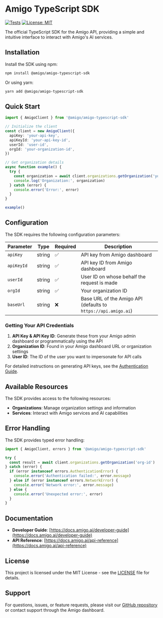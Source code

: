 # Amigo TypeScript SDK

[![Tests](https://github.com/amigo-ai/amigo-typescript-sdk/actions/workflows/test.yml/badge.svg)](https://github.com/amigo-ai/amigo-typescript-sdk/actions/workflows/test.yml)
[![License: MIT](https://img.shields.io/badge/License-MIT-yellow.svg)](https://opensource.org/licenses/MIT)

The official TypeScript SDK for the Amigo API, providing a simple and intuitive interface to interact with Amigo's AI services.

## Installation

Install the SDK using npm:

```bash
npm install @amigo/amigo-typescript-sdk
```

Or using yarn:

```bash
yarn add @amigo/amigo-typescript-sdk
```

## Quick Start

```typescript
import { AmigoClient } from '@amigo/amigo-typescript-sdk'

// Initialize the client
const client = new AmigoClient({
  apiKey: 'your-api-key',
  apiKeyId: 'your-api-key-id',
  userId: 'user-id',
  orgId: 'your-organization-id',
})

// Get organization details
async function example() {
  try {
    const organization = await client.organizations.getOrganization('your-org-id')
    console.log('Organization:', organization)
  } catch (error) {
    console.error('Error:', error)
  }
}

example()
```

## Configuration

The SDK requires the following configuration parameters:

| Parameter  | Type   | Required | Description                                                    |
| ---------- | ------ | -------- | -------------------------------------------------------------- |
| `apiKey`   | string | ✅       | API key from Amigo dashboard                                   |
| `apiKeyId` | string | ✅       | API key ID from Amigo dashboard                                |
| `userId`   | string | ✅       | User ID on whose behalf the request is made                    |
| `orgId`    | string | ✅       | Your organization ID                                           |
| `baseUrl`  | string | ❌       | Base URL of the Amigo API (defaults to `https://api.amigo.ai`) |

### Getting Your API Credentials

1. **API Key & API Key ID**: Generate these from your Amigo admin dashboard or programmatically using the API
2. **Organization ID**: Found in your Amigo dashboard URL or organization settings
3. **User ID**: The ID of the user you want to impersonate for API calls

For detailed instructions on generating API keys, see the [Authentication Guide](https://docs.amigo.ai/developer-guide).

## Available Resources

The SDK provides access to the following resources:

- **Organizations**: Manage organization settings and information
- **Services**: Interact with Amigo services and AI capabilities

## Error Handling

The SDK provides typed error handling:

```typescript
import { AmigoClient, errors } from '@amigo/amigo-typescript-sdk'

try {
  const result = await client.organizations.getOrganization('org-id')
} catch (error) {
  if (error instanceof errors.AuthenticationError) {
    console.error('Authentication failed:', error.message)
  } else if (error instanceof errors.NetworkError) {
    console.error('Network error:', error.message)
  } else {
    console.error('Unexpected error:', error)
  }
}
```

## Documentation

- **Developer Guide**: [https://docs.amigo.ai/developer-guide](https://docs.amigo.ai/developer-guide)
- **API Reference**: [https://docs.amigo.ai/api-reference](https://docs.amigo.ai/api-reference)

## License

This project is licensed under the MIT License - see the [LICENSE](LICENSE) file for details.

## Support

For questions, issues, or feature requests, please visit our [GitHub repository](https://github.com/amigo-ai/amigo-typescript-sdk) or contact support through the Amigo dashboard.
